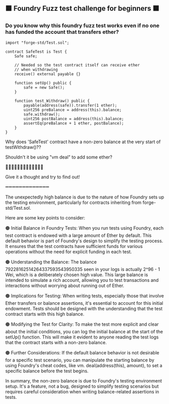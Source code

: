 ## 🟧 Foundry Fuzz test challenge for beginners 🟧

### Do you know why this foundry fuzz test works even if no one has funded the account that transfers ether?

```
import "forge-std/Test.sol";

contract SafeTest is Test {
    Safe safe;

    // Needed so the test contract itself can receive ether
    // when withdrawing
    receive() external payable {}

    function setUp() public {
        safe = new Safe();
    }

    function test_Withdraw() public {
        payable(address(safe)).transfer(1 ether);
        uint256 preBalance = address(this).balance;
        safe.withdraw();
        uint256 postBalance = address(this).balance;
        assertEq(preBalance + 1 ether, postBalance);
    }
}

```

Why does 'SafeTest' contract have a non-zero balance at the very start of testWithdraw()??

Shouldn't it be using "vm deal" to add some ether?

🧐🧐🧐🧐🧐🧐🧐🧐🧐🧐🧐🧐🧐

Give it a thought and try to find out!

➖➖➖➖➖➖➖➖➖➖➖➖➖

The unexpectedly high balance is due to the nature of how Foundry sets up the testing environment, particularly for contracts inheriting from forge-std/Test.sol.

Here are some key points to consider:

🟠 Initial Balance in Foundry Tests: When you run tests using Foundry, each test contract is endowed with a large amount of Ether by default. This default behavior is part of Foundry's design to simplify the testing process. It ensures that the test contracts have sufficient funds for various operations without the need for explicit funding in each test.

🟠 Understanding the Balance: The balance 79228162514264337593543950335 seen in your logs is actually 2^96 - 1 Wei, which is a deliberately chosen high value. This large balance is intended to simulate a rich account, allowing you to test transactions and interactions without worrying about running out of Ether.

🟠 Implications for Testing: When writing tests, especially those that involve Ether transfers or balance assertions, it's essential to account for this initial endowment. Tests should be designed with the understanding that the test contract starts with this high balance.

🟠 Modifying the Test for Clarity: To make the test more explicit and clear about the initial conditions, you can log the initial balance at the start of the setUp() function. This will make it evident to anyone reading the test logs that the contract starts with a non-zero balance.

🟠 Further Considerations: If the default balance behavior is not desirable for a specific test scenario, you can manipulate the starting balance by using Foundry's cheat codes, like vm. deal(address(this), amount), to set a specific balance before the test begins.

In summary, the non-zero balance is due to Foundry's testing environment setup. It's a feature, not a bug, designed to simplify testing scenarios but requires careful consideration when writing balance-related assertions in tests.